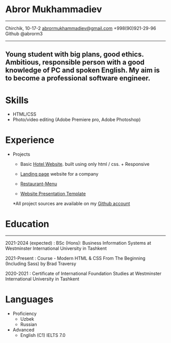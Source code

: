 Abror Mukhammadiev 
============


-------------------     ----------------------------
Chirchik, 10-17-2                 abrormukhammadiev@gmail.com
+998(90)921-29-96                 Github @abrorm3
-------------------     ----------------------------

## Young student with big plans, good ethics. Ambitious, responsible person with a good knowledge of PC and spoken English. My aim is to become a professional software engineer.

# Skills
- HTML/CSS
- Photo/video editing (Adobe Premiere pro, Adobe Photoshop)
 

# Experience
+ Projects
  
  - Basic [Hotel Website](https://hotel-bt-2021.netlify.app/). built using only html / css. + Responsive
  
  - [Landing page](https://accounting-abror.netlify.app/) website for a company
  
  - [Restaurant-Menu](https://restaurant-abror.netlify.app/)
  
  - [Website Presentation Template](https://your-presentation.netlify.app/)
  
  
  *All project sources are available on my [Github account](https://github.com/abrorm3)
  
  
# Education
---------

2021-2024 (expected)
:   BSc (Hons): Business Information Systems at Westminster International University in Tashkent

2021-Present
:   Course - Modern HTML & CSS From The Beginning (Including Sass) by Brad Traversy

2020-2021
:   Certificate of International Foundation Studies at Westminster International University in Tashkent


# Languages
+ Proficiency
  + Uzbek
  + Russian
+ Advanced
  + English (C1) IELTS 7.0
